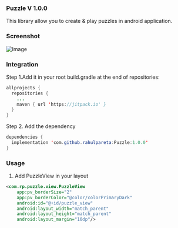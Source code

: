 ### Puzzle V 1.0.0

This library allow you to create & play puzzles in android application.

### Screenshot

![Image](https://image.ibb.co/e64Z3T/Webp_net_resizeimage.png)

### Integration

Step 1.Add it in your root build.gradle at the end of repositories:
```java
allprojects {
  repositories {
    ...
    maven { url 'https://jitpack.io' }
  }
}
```
Step 2. Add the dependency
```java
dependencies {
  implementation 'com.github.rahulpareta:Puzzle:1.0.0'
}
```
### Usage
1. Add PuzzleView in your layout
```xml
<com.rp.puzzle.view.PuzzleView
    app:pv_borderSize="2"
    app:pv_borderColor="@color/colorPrimaryDark"
    android:id="@+id/puzzle_view"
    android:layout_width="match_parent"
    android:layout_height="match_parent"
    android:layout_margin="10dp"/>
```
